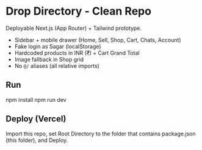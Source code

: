 # Drop Directory - Clean Repo

Deployable Next.js (App Router) + Tailwind prototype.
- Sidebar + mobile drawer (Home, Sell, Shop, Cart, Chats, Account)
- Fake login as Sagar (localStorage)
- Hardcoded products in INR (₹) + Cart Grand Total
- Image fallback in Shop grid
- No `@/` aliases (all relative imports)

## Run
npm install
npm run dev

## Deploy (Vercel)
Import this repo, set Root Directory to the folder that contains package.json (this folder), and Deploy.
